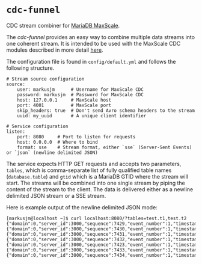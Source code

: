 # `cdc-funnel`

CDC stream combiner for [MariaDB MaxScale](https://github.com/mariadb-corporation/MaxScale).

The _cdc-funnel_ provides an easy way to combine multiple data streams into one
coherent stream. It is intended to be used with the
MaxScale CDC modules described in more detail [here](https://mariadb.com/kb/en/mariadb-enterprise/5961/).

The configuration file is found in `config/default.yml` and follows the following structure.

```
# Stream source configuration
source:
    user: markusjm      # Username for MaxScale CDC
    password: markusjm  # Password for MaxScale CDC
    host: 127.0.0.1     # MaxScale host
    port: 4001          # MaxScale port
    skip_headers: true  # Don't send Avro schema headers to the stream
    uuid: my_uuid       # A unique client identifier

# Service configuration
listen:
    port: 8080     # Port to listen for requests
    host: 0.0.0.0  # Where to bind
    format: sse    # Stream format, either `sse` (Server-Sent Events) or `json` (newline delimited JSON)
```

The service expects HTTP GET requests and accepts two parameters, `tables`, which
is comma-separate list of fully qualified table names (`database.table`) and `gtid`
which is a MariaDB GTID where the stream will start. The
streams will be combined into one single stream by piping the content of the
stream to the client. The data is delivered either as a newline delimited JSON stream or a SSE stream.

Here is example output of the newline delimited JSON mode:
```
[markusjm@localhost ~]$ curl localhost:8080/?tables=test.t1,test.t2
{"domain":0,"server_id":3000,"sequence":7429,"event_number":1,"timestamp":1480373261,"event_type":"insert","id":2,"data":"World","table":"test.t1"}
{"domain":0,"server_id":3000,"sequence":7430,"event_number":1,"timestamp":1480373262,"event_type":"insert","id":1,"data":"Hello","table":"test.t1"}
{"domain":0,"server_id":3000,"sequence":7431,"event_number":1,"timestamp":1480373262,"event_type":"insert","id":2,"data":"World","table":"test.t1"}
{"domain":0,"server_id":3000,"sequence":7432,"event_number":1,"timestamp":1480373263,"event_type":"insert","id":1,"data":"Hello","table":"test.t1"}
{"domain":0,"server_id":3000,"sequence":7423,"event_number":1,"timestamp":1480372781,"event_type":"insert","id":2,"data":"a","other_data":"message","table":"test.t2"}
{"domain":0,"server_id":3000,"sequence":7433,"event_number":1,"timestamp":1480373289,"event_type":"insert","id":2,"data":"a","other_data":"message","table":"test.t2"}
{"domain":0,"server_id":3000,"sequence":7434,"event_number":1,"timestamp":1480373293,"event_type":"insert","id":1,"data":"This","other_data":"is","table":"test.t2"}
```
